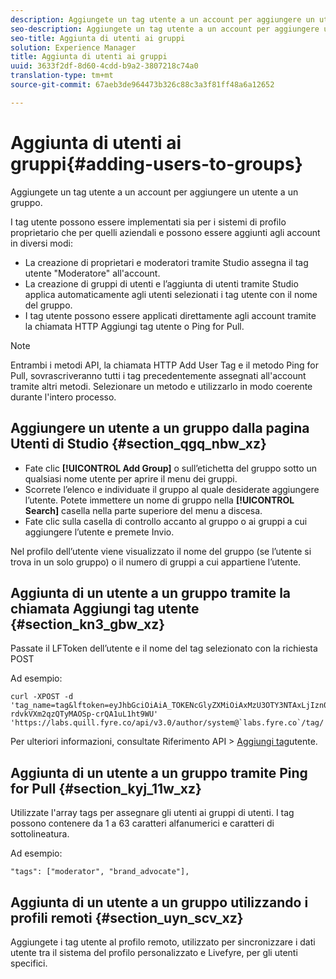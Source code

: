 ```yaml
---
description: Aggiungete un tag utente a un account per aggiungere un utente a un gruppo.
seo-description: Aggiungete un tag utente a un account per aggiungere un utente a un gruppo.
seo-title: Aggiunta di utenti ai gruppi
solution: Experience Manager
title: Aggiunta di utenti ai gruppi
uuid: 3633f2df-8d60-4cdd-b9a2-3807218c74a0
translation-type: tm+mt
source-git-commit: 67aeb3de964473b326c88c3a3f81ff48a6a12652

---
```



# Aggiunta di utenti ai gruppi{#adding-users-to-groups}

Aggiungete un tag utente a un account per aggiungere un utente a un gruppo.

I tag utente possono essere implementati sia per i sistemi di profilo proprietario che per quelli aziendali e possono essere aggiunti agli account in diversi modi:

* La creazione di proprietari e moderatori tramite Studio assegna il tag utente "Moderatore" all'account.
* La creazione di gruppi di utenti e l’aggiunta di utenti tramite Studio applica automaticamente agli utenti selezionati i tag utente con il nome del gruppo.
* I tag utente possono essere applicati direttamente agli account tramite la chiamata HTTP [](https://api.livefyre.com/docs#add-user-tag) Aggiungi tag utente o Ping for Pull.

>[!NOTE]
>
>Entrambi i metodi API, la chiamata HTTP Add User Tag e il metodo Ping for Pull, sovrascriveranno tutti i tag precedentemente assegnati all'account tramite altri metodi. Selezionare un metodo e utilizzarlo in modo coerente durante l'intero processo.

## Aggiungere un utente a un gruppo dalla pagina Utenti di Studio {#section_qgq_nbw_xz}

* Fate clic **[!UICONTROL Add Group]** o sull’etichetta del gruppo sotto un qualsiasi nome utente per aprire il menu dei gruppi.
* Scorrete l’elenco e individuate il gruppo al quale desiderate aggiungere l’utente. Potete immettere un nome di gruppo nella **[!UICONTROL Search]** casella nella parte superiore del menu a discesa.
* Fate clic sulla casella di controllo accanto al gruppo o ai gruppi a cui aggiungere l’utente e premete Invio.

Nel profilo dell’utente viene visualizzato il nome del gruppo (se l’utente si trova in un solo gruppo) o il numero di gruppi a cui appartiene l’utente.

## Aggiunta di un utente a un gruppo tramite la chiamata Aggiungi tag utente {#section_kn3_gbw_xz}

Passate il LFToken dell’utente e il nome del tag selezionato con la richiesta POST

Ad esempio:

```
curl -XPOST -d 'tag_name=tag&lftoken=eyJhbGciOiAiA_TOKENcGlyZXMiOiAxMzU3OTY3NTAxLjIzn0.KoyXUVCavt-rdvkVXm2qzQTyMAOSp-crQA1uL1ht9WU' 'https://labs.quill.fyre.co/api/v3.0/author/system@`labs.fyre.co`/tag/'
```


Per ulteriori informazioni, consultate Riferimento API &gt; [Aggiungi tag](https://api.livefyre.com/docs/apis/by-category/user-management#operation=urn:livefyre:apis:quill:operations:api:v3.0:author:tags:method=post)utente.

## Aggiunta di un utente a un gruppo tramite Ping for Pull {#section_kyj_11w_xz}

Utilizzate l'array tags per assegnare gli utenti ai gruppi di utenti. I tag possono contenere da 1 a 63 caratteri alfanumerici e caratteri di sottolineatura.

Ad esempio:

```
"tags": ["moderator", "brand_advocate"],
```

## Aggiunta di un utente a un gruppo utilizzando i profili remoti {#section_uyn_scv_xz}

Aggiungete i tag utente al profilo remoto, utilizzato per sincronizzare i dati utente tra il sistema del profilo personalizzato e Livefyre, per gli utenti specifici.
